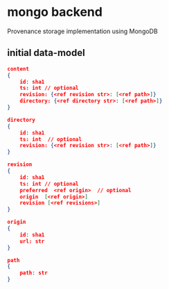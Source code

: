 mongo backend
=============

Provenance storage implementation using MongoDB

initial data-model
------------------

```json
content
{
    id: sha1
    ts: int // optional
    revision: {<ref revision str>: [<ref path>]}
    directory: {<ref directory str>: [<ref path>]}
}

directory
{
    id: sha1
    ts: int  // optional
    revision: {<ref revision str>: [<ref path>]}
}

revision
{
    id: sha1
    ts: int // optional
    preferred  <ref origin>  // optional
    origin  [<ref origin>]
    revision [<ref revisions>]
}

origin
{
    id: sha1
    url: str
}

path
{
    path: str
}
```
